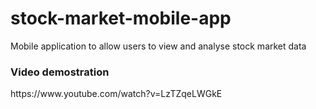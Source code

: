 # stock-market-mobile-app
Mobile application to allow users to view and analyse stock market data

<h3>Video demostration</h3>
https://www.youtube.com/watch?v=LzTZqeLWGkE
